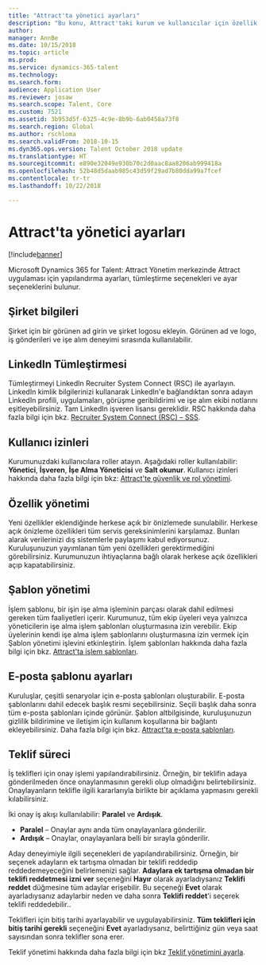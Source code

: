 ```yaml
---
title: "Attract'ta yönetici ayarları"
description: "Bu konu, Attract'taki kurum ve kullanıcılar için özellik işlevini etkinleştirmeyi açıklar."
author: 
manager: AnnBe
ms.date: 10/15/2018
ms.topic: article
ms.prod: 
ms.service: dynamics-365-talent
ms.technology: 
ms.search.form: 
audience: Application User
ms.reviewer: josaw
ms.search.scope: Talent, Core
ms.custom: 7521
ms.assetid: 3b953d5f-6325-4c9e-8b9b-6ab0458a73f8
ms.search.region: Global
ms.author: rschloma
ms.search.validFrom: 2018-10-15
ms.dyn365.ops.version: Talent October 2018 update
ms.translationtype: HT
ms.sourcegitcommit: e890e32049e930b70c2d0aac8aa8206ab999418a
ms.openlocfilehash: 52b48d5daab985c43d59f29ad7b80dda99a7fcef
ms.contentlocale: tr-tr
ms.lasthandoff: 10/22/2018

---
```


# <a name="admin-settings-in-attract"></a>Attract'ta yönetici ayarları
[!include[banner](../includes/banner.md)]

Microsoft Dynamics 365 for Talent: Attract Yönetim merkezinde Attract uygulaması için yapılandırma ayarları, tümleştirme seçenekleri ve ayar seçeneklerini bulunur.

## <a name="company-information"></a>Şirket bilgileri

Şirket için bir görünen ad girin ve şirket logosu ekleyin. Görünen ad ve logo, iş gönderileri ve işe alım deneyimi sırasında kullanılabilir.

## <a name="linkedin-integration"></a>LinkedIn Tümleştirmesi

Tümleştirmeyi LinkedIn Recruiter System Connect (RSC) ile ayarlayın. LinkedIn kimlik bilgilerinizi kullanarak LinkedIn'e bağlandıktan sonra adayın LinkedIn profili, uygulamaları, görüşme geribildirimi ve işe alım ekibi notlarını eşitleyebilirsiniz. Tam LinkedIn işveren lisansı gereklidir. RSC hakkında daha fazla bilgi için bkz. [Recruiter System Connect (RSC) – SSS](https://www.linkedin.com/help/recruiter/answer/90483).

## <a name="user-permissions"></a>Kullanıcı izinleri

Kurumunuzdaki kullanıcılara roller atayın. Aşağıdaki roller kullanılabilir: **Yönetici**, **İşveren**, **İşe Alma Yöneticisi** ve **Salt okunur**. Kullanıcı izinleri hakkında daha fazla bilgi için bkz: [Attract'te güvenlik ve rol yönetimi](./security-attract.md).

## <a name="feature-management"></a>Özellik yönetimi

Yeni özellikler eklendiğinde herkese açık bir önizlemede sunulabilir. Herkese açık önizleme özellikleri tüm servis gereksinimlerini karşılamaz. Bunları alarak verilerinizi dış sistemlerle paylaşımı kabul ediyorsunuz. Kuruluşunuzun yayımlanan tüm yeni özellikleri gerektirmediğini görebilirsiniz. Kurumunuzun ihtiyaçlarına bağlı olarak herkese açık özellikleri açıp kapatabilirsiniz.

## <a name="template-management"></a>Şablon yönetimi

İşlem şablonu, bir işin işe alma işleminin parçası olarak dahil edilmesi gereken tüm faaliyetleri içerir. Kurumunuz, tüm ekip üyeleri veya yalnızca yöneticilerin işe alma işlem şablonları oluşturmasına izin verebilir. Ekip üyelerinin kendi işe alma işlem şablonlarını oluşturmasına izin vermek için Şablon yönetimi işlevini etkinleştirin. İşlem şablonları hakkında daha fazla bilgi için bkz. [Attract'ta işlem şablonları](./process-templates-attract.md).

## <a name="email-template-settings"></a>E-posta şablonu ayarları

Kuruluşlar, çeşitli senaryolar için e-posta şablonları oluşturabilir. E-posta şablonlarını dahil edecek başlık resmi seçebilirsiniz. Seçili başlık daha sonra tüm e-posta şablonları içinde görünür. Şablon altbilgisinde, kuruluşunuzun gizlilik bildirimine ve iletişim için kullanım koşullarına bir bağlantı ekleyebilirsiniz. Daha fazla bilgi için bkz. [Attract'ta e-posta şablonları](./email-templates.md).

## <a name="offer-process"></a>Teklif süreci

İş teklifleri için onay işlemi yapılandırabilirsiniz. Örneğin, bir teklifin adaya gönderilmeden önce onaylanmasının gerekli olup olmadığını belirtebilirsiniz. Onaylayanların teklifle ilgili kararlarıyla birlikte bir açıklama yapmasını gerekli kılabilirsiniz.

İki onay iş akışı kullanılabilir: **Paralel** ve **Ardışık**.

- **Paralel** – Onaylar aynı anda tüm onaylayanlara gönderilir.
- **Ardışık** – Onaylar, onaylayanlara belli bir sırayla gönderilir.

Aday deneyimiyle ilgili seçenekleri de yapılandırabilirsiniz. Örneğin, bir seçenek adayların ek tartışma olmadan bir teklifi reddedip reddedemeyeceğini belirlemenizi sağlar. **Adaylara ek tartışma olmadan bir teklifi reddetmesi izni ver** seçeneğini **Hayır** olarak ayarladıysanız **Teklifi reddet** düğmesine tüm adaylar erişebilir. Bu seçeneği **Evet** olarak ayarladıysanız adaylarbir neden ve daha sonra **Teklifi reddet**'i seçerek teklifi reddedebilir..

Teklifleri için bitiş tarihi ayarlayabilir ve uygulayabilirsiniz. **Tüm teklifleri için bitiş tarihi gerekli** seçeneğini **Evet** ayarladıysanız, belirttiğiniz gün veya saat sayısından sonra teklifler sona erer.

Teklif yönetimi hakkında daha fazla bilgi için bkz [Teklif yönetimini ayarla](./offer-setup.md).

